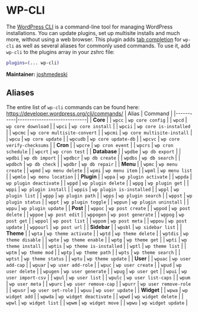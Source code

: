 # WP-CLI
The [WordPress CLI](https://wp-cli.org/) is a command-line tool for managing WordPress installations. You can update plugins, set up multisite installs and much more, without using a web browser.
This plugin adds [tab completion](https://wp-cli.org/#tab-completions) for `wp-cli` as well as several aliases for commonly used commands.
To use it, add `wp-cli` to the plugins array in your zshrc file:
```zsh
plugins=(... wp-cli)
```
**Maintainer:** [joshmedeski](https://github.com/joshmedeski)
## Aliases
The entire list of `wp-cli` commands can be found here: <https://developer.wordpress.org/cli/commands/>
| Alias     | Command                     |
|-----------|-----------------------------|
| **Core**                                |
| `wpcc`    | `wp core config`            |
| `wpcd`    | `wp core download`          |
| `wpci`    | `wp core install`           |
| `wpcii`   | `wp core is-installed`      |
| `wpcmc`   | `wp core multisite-convert` |
| `wpcmi`   | `wp core multisite-install` |
| `wpcu`    | `wp core update`            |
| `wpcudb`  | `wp core update-db`         |
| `wpcvc`   | `wp core verify-checksums`  |
| **Cron**                                |
| `wpcre`   | `wp cron event`             |
| `wpcrs`   | `wp cron schedule`          |
| `wpcrt`   | `wp cron test`              |
| **Database**                            |
| `wpdbe`   | `wp db export`              |
| `wpdbi`   | `wp db import`              |
| `wpdbcr`  | `wp db create`              |
| `wpdbs`   | `wp db search`              |
| `wpdbch`  | `wp db check`               |
| `wpdbr`   | `wp db repair`              |
| **Menu**                                |
| `wpmc`    | `wp menu create`            |
| `wpmd`    | `wp menu delete`            |
| `wpmi`    | `wp menu item`              |
| `wpml`    | `wp menu list`              |
| `wpmlo`   | `wp menu location`          |
| **Plugin**                              |
| `wppa`    | `wp plugin activate`        |
| `wppda`   | `wp plugin deactivate`      |
| `wppd`    | `wp plugin delete`          |
| `wppg`    | `wp plugin get`             |
| `wppi`    | `wp plugin install`         |
| `wppis`   | `wp plugin is-installed`    |
| `wppl`    | `wp plugin list`            |
| `wppp`    | `wp plugin path`            |
| `wpps`    | `wp plugin search`          |
| `wppst`   | `wp plugin status`          |
| `wppt`    | `wp plugin toggle`          |
| `wppun`   | `wp plugin uninstall`       |
| `wppu`    | `wp plugin update`          |
| **Post**                                |
| `wppoc`   | `wp post create`            |
| `wppod`   | `wp post delete`            |
| `wppoe`   | `wp post edit`              |
| `wppogen` | `wp post generate`          |
| `wppog`   | `wp post get`               |
| `wppol`   | `wp post list`              |
| `wppom`   | `wp post meta`              |
| `wppou`   | `wp post update`            |
| `wppourl` | `wp post url`               |
| **Sidebar**                             |
| `wpsbl`   | `wp sidebar list`           |
| **Theme**                               |
| `wpta`    | `wp theme activate`         |
| `wptd`    | `wp theme delete`           |
| `wptdis`  | `wp theme disable`          |
| `wpte`    | `wp theme enable`           |
| `wptg`    | `wp theme get`              |
| `wpti`    | `wp theme install`          |
| `wptis`   | `wp theme is-installed`     |
| `wptl`    | `wp theme list`             |
| `wptm`    | `wp theme mod`              |
| `wptp`    | `wp theme path`             |
| `wpts`    | `wp theme search`           |
| `wptst`   | `wp theme status`           |
| `wptu`    | `wp theme update`           |
| **User**                                |
| `wpuac`   | `wp user add-cap`           |
| `wpuar`   | `wp user add-role`          |
| `wpuc`    | `wp user create`            |
| `wpud`    | `wp user delete`            |
| `wpugen`  | `wp user generate`          |
| `wpug`    | `wp user get`               |
| `wpui`    | `wp user import-csv`        |
| `wpul`    | `wp user list`              |
| `wpulc`   | `wp user list-caps`         |
| `wpum`    | `wp user meta`              |
| `wpurc`   | `wp user remove-cap`        |
| `wpurr`   | `wp user remove-role`       |
| `wpusr`   | `wp user set-role`          |
| `wpuu`    | `wp user update`            |
| **Widget**                              |
| `wpwa`    | `wp widget add`             |
| `wpwda`   | `wp widget deactivate`      |
| `wpwd`    | `wp widget delete`          |
| `wpwl`    | `wp widget list`            |
| `wpwm`    | `wp widget move`            |
| `wpwu`    | `wp widget update`          |
